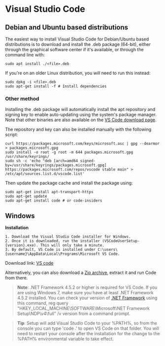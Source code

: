 # Visual Studio Code 

## Debian and Ubuntu based distributions

The easiest way to install Visual Studio Code for Debian/Ubuntu based distributions is to download and install the .deb package (64-bit), either through the graphical software center if it's available, or through the command line with:

```
sudo apt install ./<file>.deb
```

If you're on an older Linux distribution, you will need to run this instead:
``` 
sudo dpkg -i <file>.deb
sudo apt-get install -f # Install dependencies
```

### Other method
Installing the .deb package will automatically install the apt repository and signing key to enable auto-updating using the system's package manager. Note that other binaries are also available on the [VS Code download page](https://code.visualstudio.com/Download).

The repository and key can also be installed manually with the following script:
```
curl https://packages.microsoft.com/keys/microsoft.asc | gpg --dearmor > packages.microsoft.gpg
sudo install -o root -g root -m 644 packages.microsoft.gpg /usr/share/keyrings/
sudo sh -c 'echo "deb [arch=amd64 signed-by=/usr/share/keyrings/packages.microsoft.gpg] https://packages.microsoft.com/repos/vscode stable main" > /etc/apt/sources.list.d/vscode.list'
```

Then update the package cache and install the package using:
```
sudo apt-get install apt-transport-https
sudo apt-get update
sudo apt-get install code # or code-insiders
```

## Windows  

**Installation**

    1. Download the Visual Studio Code installer for Windows.
    2. Once it is downloaded, run the installer (VSCodeUserSetup-{version}.exe). This will only take a minute.
    3. By default, VS Code is installed under C:\users\{username}\AppData\Local\Programs\Microsoft VS Code.

Download link: [VS code](https://code.visualstudio.com/Download)

Alternatively, you can also download a [Zip archive](https://code.visualstudio.com/docs/?dv=winzip), extract it and run Code from there.

   > **Note**: .NET Framework 4.5.2 or higher is required for VS Code. If you are using Windows 7, make sure you have at least .NET Framework 4.5.2 installed. You can check your version of [.NET Framework](https://www.microsoft.com/download/details.aspx?id=42643) using this command, reg query "HKEY_LOCAL_MACHINE\SOFTWARE\Microsoft\NET Framework Setup\NDP\v4\full" /v version from a command prompt.
    
   > **Tip**: Setup will add Visual Studio Code to your %PATH%, so from the console you can type 'code .' to open VS Code on that folder. You will need to restart your console after the installation for the change to the %PATH% environmental variable to take effect.

